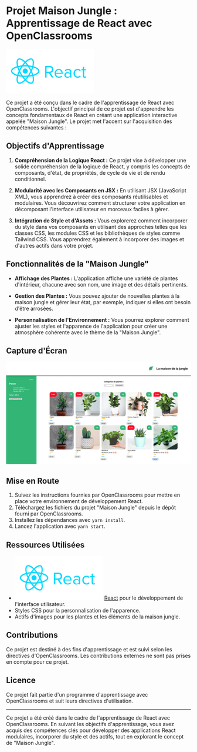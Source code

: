 # Projet Maison Jungle : Apprentissage de React avec OpenClassrooms

![Logo React](src/assets/reactjs-ar21.svg)

Ce projet a été conçu dans le cadre de l'apprentissage de React avec OpenClassrooms. L'objectif principal de ce projet est d'apprendre les concepts fondamentaux de React en créant une application interactive appelée "Maison Jungle". Le projet met l'accent sur l'acquisition des compétences suivantes :

## Objectifs d'Apprentissage

1. **Compréhension de la Logique React :** Ce projet vise à développer une solide compréhension de la logique de React, y compris les concepts de composants, d'état, de propriétés, de cycle de vie et de rendu conditionnel.

2. **Modularité avec les Composants en JSX :** En utilisant JSX (JavaScript XML), vous apprendrez à créer des composants réutilisables et modulaires. Vous découvrirez comment structurer votre application en décomposant l'interface utilisateur en morceaux faciles à gérer.

3. **Intégration de Style et d'Assets :** Vous explorerez comment incorporer du style dans vos composants en utilisant des approches telles que les classes CSS, les modules CSS et les bibliothèques de styles comme Tailwind CSS. Vous apprendrez également à incorporer des images et d'autres actifs dans votre projet.

## Fonctionnalités de la "Maison Jungle"

- **Affichage des Plantes :** L'application affiche une variété de plantes d'intérieur, chacune avec son nom, une image et des détails pertinents.

- **Gestion des Plantes :** Vous pouvez ajouter de nouvelles plantes à la maison jungle et gérer leur état, par exemple, indiquer si elles ont besoin d'être arrosées.

- **Personnalisation de l'Environnement :** Vous pourrez explorer comment ajuster les styles et l'apparence de l'application pour créer une atmosphère cohérente avec le thème de la "Maison Jungle".

## Capture d'Écran

![Capture d'écran de l'interface de l'application Maison Jungle](src/assets/screenshot.png)

## Mise en Route

1. Suivez les instructions fournies par OpenClassrooms pour mettre en place votre environnement de développement React.
2. Téléchargez les fichiers du projet "Maison Jungle" depuis le dépôt fourni par OpenClassrooms.
3. Installez les dépendances avec `yarn install`.
4. Lancez l'application avec `yarn start`.

## Ressources Utilisées

- ![Logo React](src/assets/reactjs-ar21.svg) [React](https://reactjs.org/) pour le développement de l'interface utilisateur.
- Styles CSS pour la personnalisation de l'apparence.
- Actifs d'images pour les plantes et les éléments de la maison jungle.

## Contributions

Ce projet est destiné à des fins d'apprentissage et est suivi selon les directives d'OpenClassrooms. Les contributions externes ne sont pas prises en compte pour ce projet.

## Licence

Ce projet fait partie d'un programme d'apprentissage avec OpenClassrooms et suit leurs directives d'utilisation.

---

Ce projet a été créé dans le cadre de l'apprentissage de React avec OpenClassrooms. En suivant les objectifs d'apprentissage, vous avez acquis des compétences clés pour développer des applications React modulaires, incorporer du style et des actifs, tout en explorant le concept de "Maison Jungle".
